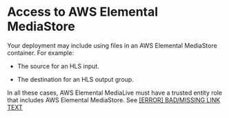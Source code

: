 # Access to AWS Elemental MediaStore<a name="about-mediastore-access"></a>

Your deployment may include using files in an AWS Elemental MediaStore container\. For example:

+ The source for an HLS input\.

+ The destination for an HLS output group\.

In all these cases, AWS Elemental MediaLive must have a trusted entity role that includes AWS Elemental MediaStore\. See [[ERROR] BAD/MISSING LINK TEXT](trusted-entity-role.md)